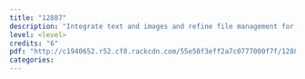 ```yaml
---
title: "12887"
description: "Integrate text and images and refine file management for generic text and information management"
level: <level>
credits: "6"
pdf: "http://c1940652.r52.cf0.rackcdn.com/55e50f3eff2a7c0777000f7f/12887.pdf"
categories:
---
```

